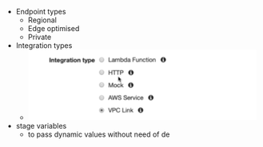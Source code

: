 - Endpoint types
	- Regional
	- Edge optimised
	- Private
- Integration types
	- ![image.png](../assets/image_1655143154435_0.png)
- stage variables
	- to pass dynamic values without need of de